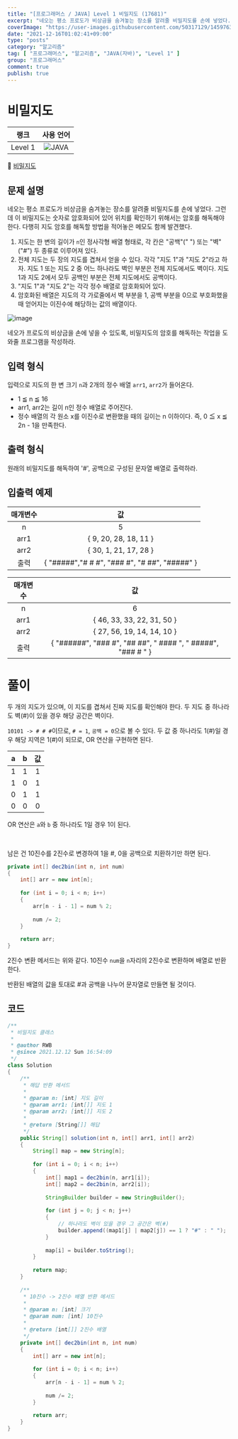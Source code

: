 ```yaml
---
title: "[프로그래머스 / JAVA] Level 1 비밀지도 (17681)"
excerpt: "네오는 평소 프로도가 비상금을 숨겨놓는 장소를 알려줄 비밀지도를 손에 넣었다. 그런데 이 비밀지도는 숫자로 암호화되어 있어 위치를 확인하기 위해서는 암호를 해독해야 한다. 다행히 지도 암호를 해독할 방법을 적어놓은 메모도 함께 발견했다."
coverImage: "https://user-images.githubusercontent.com/50317129/145976356-6b5d1430-31c0-4c34-829e-6be8f747ab19.png"
date: "2021-12-16T01:02:41+09:00"
type: "posts"
category: "알고리즘"
tag: [ "프로그래머스", "알고리즘", "JAVA(자바)", "Level 1" ]
group: "프로그래머스"
comment: true
publish: true
---
```


# 비밀지도

|  랭크   |                                                      사용 언어                                                      |
| :-----: | :-----------------------------------------------------------------------------------------------------------------: |
| Level 1 | ![JAVA](https://shields.io/badge/java-JDK%2011-lightgray?logo=java&style=plastic&logoColor=white&labelColor=orange) |

🔗 [비밀지도](https://programmers.co.kr/learn/courses/30/lessons/17681)





## 문제 설명

네오는 평소 프로도가 비상금을 숨겨놓는 장소를 알려줄 비밀지도를 손에 넣었다. 그런데 이 비밀지도는 숫자로 암호화되어 있어 위치를 확인하기 위해서는 암호를 해독해야 한다. 다행히 지도 암호를 해독할 방법을 적어놓은 메모도 함께 발견했다.

1. 지도는 한 변의 길이가 `n`인 정사각형 배열 형태로, 각 칸은 "공백"(" ") 또는 "벽"("#") 두 종류로 이루어져 있다.
2. 전체 지도는 두 장의 지도를 겹쳐서 얻을 수 있다. 각각 "지도 1"과 "지도 2"라고 하자. 지도 1 또는 지도 2 중 어느 하나라도 벽인 부분은 전체 지도에서도 벽이다. 지도 1과 지도 2에서 모두 공백인 부분은 전체 지도에서도 공백이다.
3. "지도 1"과 "지도 2"는 각각 정수 배열로 암호화되어 있다.
4. 암호화된 배열은 지도의 각 가로줄에서 벽 부분을 1, 공백 부분을 0으로 부호화했을 때 얻어지는 이진수에 해당하는 값의 배열이다.

![image](http://t1.kakaocdn.net/welcome2018/secret8.png)

네오가 프로도의 비상금을 손에 넣을 수 있도록, 비밀지도의 암호를 해독하는 작업을 도와줄 프로그램을 작성하라.





## 입력 형식

입력으로 지도의 한 변 크기 `n`과 2개의 정수 배열 `arr1`, `arr2`가 들어온다.

* 1 ≦ n ≦ 16
* arr1, arr2는 길이 n인 정수 배열로 주어진다.
* 정수 배열의 각 원소 x를 이진수로 변환했을 때의 길이는 n 이하이다. 즉, 0 ≦ x ≦ 2n - 1을 만족한다.





## 출력 형식

원래의 비밀지도를 해독하여 '#', 공백으로 구성된 문자열 배열로 출력하라.





## 입출력 예제

| 매개변수 |                      값                       |
| :------: | :-------------------------------------------: |
|    n     |                       5                       |
|   arr1   |             { 9, 20, 28, 18, 11 }             |
|   arr2   |             { 30, 1, 21, 17, 28 }             |
|   출력   | { "#####","# # #", "### #", "# ##", "#####" } |

| 매개변수 |                              값                              |
| :------: | :----------------------------------------------------------: |
|    n     |                              6                               |
|   arr1   |                  { 46, 33, 33, 22, 31, 50 }                  |
|   arr2   |                  { 27, 56, 19, 14, 14, 10 }                  |
|   출력   | { "######", "### #", "## ##", " #### ", " #####", "### # " } |










# 풀이

두 개의 지도가 있으며, 이 지도를 겹쳐서 진짜 지도를 확인해야 한다. 두 지도 중 하나라도 벽(#)이 있을 경우 해당 공간은 벽이다.

`10101 -> # # #`이므로, `# = 1`, `공백 = 0`으로 볼 수 있다. 두 값 중 하나라도 1(#)일 경우 해당 지역은 1(#)이 되므로, OR 연산을 구현하면 된다.

|   a   |   b   |  값   |
| :---: | :---: | :---: |
|   1   |   1   |   1   |
|   1   |   0   |   1   |
|   0   |   1   |   1   |
|   0   |   0   |   0   |

OR 연산은 `a`와 `b` 중 하나라도 1일 경우 1이 된다.

<br />

남은 건 10진수를 2진수로 변경하여 1을 #, 0을 공백으로 치환하기만 하면 된다.

``` java
private int[] dec2bin(int n, int num)
{
	int[] arr = new int[n];
	
	for (int i = 0; i < n; i++)
	{
		arr[n - i - 1] = num % 2;
		
		num /= 2;
	}
	
	return arr;
}
```

2진수 변환 메서드는 위와 같다. 10진수 `num`을 `n`자리의 2진수로 변환하며 배열로 반환한다.

반환된 배열의 값을 토대로 #과 공백을 나누어 문자열로 만들면 될 것이다.





## 코드

``` java
/**
 * 비밀지도 클래스
 *
 * @author RWB
 * @since 2021.12.12 Sun 16:54:09
 */
class Solution
{
	/**
	 * 해답 반환 메서드
	 *
	 * @param n: [int] 지도 길이
	 * @param arr1: [int[]] 지도 1
	 * @param arr2: [int[]] 지도 2
	 *
	 * @return [String[]] 해답
	 */
	public String[] solution(int n, int[] arr1, int[] arr2)
	{
		String[] map = new String[n];
		
		for (int i = 0; i < n; i++)
		{
			int[] map1 = dec2bin(n, arr1[i]);
			int[] map2 = dec2bin(n, arr2[i]);
			
			StringBuilder builder = new StringBuilder();
			
			for (int j = 0; j < n; j++)
			{
				// 하나라도 벽이 있을 경우 그 공간은 벽(#)
				builder.append((map1[j] | map2[j]) == 1 ? "#" : " ");
			}
			
			map[i] = builder.toString();
		}
		
		return map;
	}
	
	/**
	 * 10진수 -> 2진수 배열 반환 메서드
	 *
	 * @param n: [int] 크기
	 * @param num: [int] 10진수
	 *
	 * @return [int[]] 2진수 배열
	 */
	private int[] dec2bin(int n, int num)
	{
		int[] arr = new int[n];
		
		for (int i = 0; i < n; i++)
		{
			arr[n - i - 1] = num % 2;
			
			num /= 2;
		}
		
		return arr;
	}
}
```